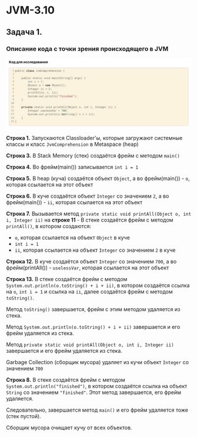 # JVM-3.10

## Задача 1.

### Описание кода с точки зрения происходящего в JVM

![](https://github.com/MarinaReic/JVM-3.10/blob/main/images/%D0%9A%D0%BE%D0%B4%20%D0%B4%D0%BB%D1%8F%20%D0%B8%D1%81%D1%81%D0%BB%D0%B5%D0%B4%D0%BE%D0%B2%D0%B0%D0%BD%D0%B8%D1%8F%202.jpg)

**Строка 1.** Запускаются Classloader'ы, которые загружают системные классы и класс ```JvmComprehension``` в Metaspace (heap)

**Строка 3.** В Stack Memory (стек) создаётся фрейм с методом ```main()```

**Строка 4.** Во фрейм(main()) записывается ```int i = 1```

**Строка 5.** В heap (куча) создаётся объект ```Object```, а во фрейм(main()) - ```о```, которая ссылается на этот объект

**Строка 6.** В куче создаётся объект ```Integer``` со значением ```2```, а во фрейм(main()) - ```ii```, которая ссылается на этот объект

**Строка 7.** Вызывается метод ```private static void printAll(Object o, int i, Integer ii)``` на **строке 11** - В стеке создаётся фрейм с методом ```printAll()```, в котором создаются: 
  * ```о```, которая ссылается на объект ```Object``` в куче
  * ```int i = 1```
  * ```ii```, которая ссылается на объект ```Integer``` со значением ```2``` в куче

**Строка 12.** В куче создаётся объект ```Integer``` со значением ```700```, а во фрейм(printAll()) - ```uselessVar```, которая ссылается на этот объект

**Строка 13.** В стеке создаётся фрейм с методом ```System.out.println(o.toString() + i + ii)```, в котором создаётся ссылка на ```о```, ```int i = 1``` и ссылка на ```ii```, далее создаётся фрейм с методом ```toString()```. 

Метод ```toString()``` завершается, фрейм с этим методом удаляется из стека.

Метод ```System.out.println(o.toString() + i + ii)``` завершается и его фрейм удаляется из стека.

Метод ```private static void printAll(Object o, int i, Integer ii)``` завершается и его фрейм удаляется из стека.

Garbage Collection (сборщик мусора) удаляет из кучи объект ```Integer``` со значением ```700```

**Строка 8.** В стеке создаётся фрейм с методом ```System.out.println("finished")```, в котором создаётся ссылка на объект ```String``` со значением ```"finished"```. Этот метод завершается, его фрейм удаляется. 

Следовательно, завершается метод ```main()``` и его фрейм удаляется тоже (стек пустой). 

Сборщик мусора очищает кучу от всех объектов.
